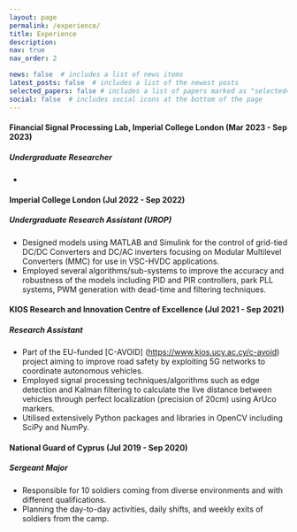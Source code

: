 ```yaml
---
layout: page
permalink: /experience/
title: Experience
description:
nav: true
nav_order: 2

news: false  # includes a list of news items
latest_posts: false  # includes a list of the newest posts
selected_papers: false # includes a list of papers marked as "selected={true}"
social: false  # includes social icons at the bottom of the page
---
```


#### Financial Signal Processing Lab, Imperial College London (Mar 2023 - Sep 2023)

##### *Undergraduate Researcher*
-

#### Imperial College London (Jul 2022 - Sep 2022)

##### *Undergraduate Research Assistant (UROP)*
- Designed models using MATLAB and Simulink for the control of grid-tied DC/DC Converters
and DC/AC inverters focusing on Modular Multilevel Converters (MMC) for use in VSC-HVDC applications.
- Employed several algorithms/sub-systems to improve the accuracy and robustness of the
models including PID and PIR controllers, park PLL systems, PWM generation with dead-time
and filtering techniques.

#### KIOS Research and Innovation Centre of Excellence (Jul 2021 - Sep 2021)

##### *Research Assistant*
- Part of the EU-funded [C-AVOID] (https://www.kios.ucy.ac.cy/c-avoid) project aiming to improve road
safety by exploiting 5G networks to coordinate autonomous vehicles.
- Employed signal processing techniques/algorithms such as edge detection and Kalman filtering to
calculate the live distance between vehicles through perfect localization (precision of 20cm)
using ArUco markers.
- Utilised extensively Python packages and libraries in OpenCV including SciPy and NumPy.

#### National Guard of Cyprus (Jul 2019 - Sep 2020)

##### *Sergeant Major*
- Responsible for 10 soldiers coming from diverse environments and with different qualifications.
- Planning the day-to-day activities, daily shifts, and weekly exits of soldiers from the camp.
